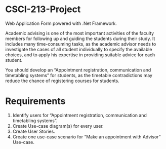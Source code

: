 # CSCI-213-Project
Web Application Form powered with .Net Framework.

Academic advising is one of the most important activities of the faculty members for following up 
and guiding the students during their study. It includes many time-consuming tasks, as the academic advisor 
needs to investigate the cases of all student individually to specify the available choices, and to apply his 
expertise in providing suitable advice for each student. 

You should develop an “Appointment registration, communication and timetabling systems” for students, 
as the timetable contradictions may reduce the chance of registering courses for students.

# Requirements
1. Identify users for “Appointment registration, communication and timetabling systems”.
2. Create Use-case diagram(s) for every user. 
3. Create User Stories. 
4. Create one use-case scenario for “Make an appointment with Advisor” Use-case.
